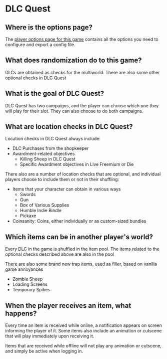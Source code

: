 # DLC Quest

## Where is the options page?

The [player options page for this game](../player-options) contains all the options you need to configure and export a
config file.

## What does randomization do to this game?

DLCs are obtained as checks for the multiworld. There are also some other optional checks in DLC Quest


## What is the goal of DLC Quest?

DLC Quest has two campaigns, and the player can choose which one they will play for their slot.
They can also choose to do both campaigns.


## What are location checks in DLC Quest?

Location checks in DLC Quest always include:
- DLC Purchases from the shopkeeper
- Awardment-related objectives
    - Killing Sheep in DLC Quest
    - Specific Awardment objectives in Live Freemium or Die

There also are a number of location checks that are optional, and individual players choose to include them or not in their shuffling:
- Items that your character can obtain in various ways
    - Swords
    - Gun
    - Box of Various Supplies
    - Humble Indie Bindle
    - Pickaxe
- Coinsanity: Coins, either individually or as custom-sized bundles


## Which items can be in another player's world?

Every DLC in the game is shuffled in the item pool. The items related to the optional checks described above are also in the pool

There are also some brand new trap items, used as filler, based on vanilla game annoyances
- Zombie Sheep
- Loading Screens
- Temporary Spikes

## When the player receives an item, what happens?

Every time an item is received while online, a notification appears on screen informing the player of it.
Some items also include an animation or cutscene that will play immediately upon receiving it.

Items that are received while offline will not play any animation or cutscene, and simply be active when logging in.